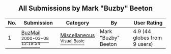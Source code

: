 ﻿<div align="center">

## All Submissions by Mark "Buzby" Beeton

</div>

No.  | Submission | Category | By   | User Rating
---- | ---------- | -------- | ---- | -----------
1 | [BuzMail<br /><sup>2000-03-08 12:19:54</sup>](https://github.com/Planet-Source-Code/mark-buzby-beeton-buzmail__1-6477) | [Miscellaneous<br /><sup>Visual Basic</sup>](../ByCategory/miscellaneous__1-1.md) | Mark "Buzby" Beeton | 4.9 (44 globes from 9 users)
